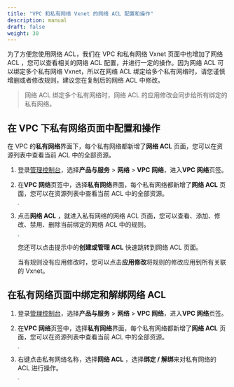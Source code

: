 ```yaml
---
title: "VPC 和私有网络 Vxnet 的网络 ACL 配置和操作"
description: manual
draft: false
weight: 30
---
```


为了方便您使用网络 ACL，我们在 VPC 和私有网络 Vxnet 页面中也增加了网络 ACL ，您可以查看相关的网络 ACL 配置，并进行一定的操作。因为网络 ACL 可以绑定多个私有网络 Vxnet，所以在网络 ACL 绑定给多个私有网络时，请您谨慎增删或者修改规则，建议您在复制后的网络 ACL 中修改。

>网络 ACL 绑定多个私有网络时，网络 ACL 的应用修改会同步给所有绑定的私有网络。

## 在 VPC 下私有网络页面中配置和操作

在 VPC 的**私有网络**界面下，每个私有网络都新增了**网络 ACL** 页面，您可以在资源列表中查看当前 ACL 中的全部资源。

1. 登录[管理控制台](https://console.shanhe.com/login)，选择**产品与服务** > **网络** > **VPC 网络**，进入**VPC 网络**页签。

2. 在**VPC 网络**页签中，选择**私有网络**界面，每个私有网络都新增了**网络 ACL** 页面，您可以在资源列表中查看当前 ACL 中的全部资源。

   <img src="../../_images/create_acl_13.png" style="zoom:19%;" />

3. 点击**网络 ACL** ，就进入私有网络的网络 ACL 页面，您可以查看、添加、修改、禁用、删除当前绑定的网络 ACL 中的规则。

   <img src="../../_images/create_acl_14.png" style="zoom:23%;" />

   您还可以点击提示中的**创建或管理 ACL** 快速跳转到网络 ACL 页面。

   当有规则没有应用修改时，您可以点击**应用修改**将规则的修改应用到所有关联的 Vxnet。

## 在私有网络页面中绑定和解绑网络 ACL

1. 登录[管理控制台](https://console.shanhe.com/login)，选择**产品与服务** > **网络** > **VPC 网络**，进入**VPC 网络**页签。

2. 在**VPC 网络**页签中，选择**私有网络**界面，每个私有网络都新增了**网络 ACL** 页面，您可以在资源列表中查看当前 ACL 中的全部资源。

   <img src="../../_images/create_acl_13.png" style="zoom:19%;" />

3. 右键点击私有网络名称，选择**网络 ACL** ，选择**绑定 / 解绑**来对私有网络的 ACL 进行操作。

   <img src="../../_images/create_acl_15.png" style="zoom:23%;" />

